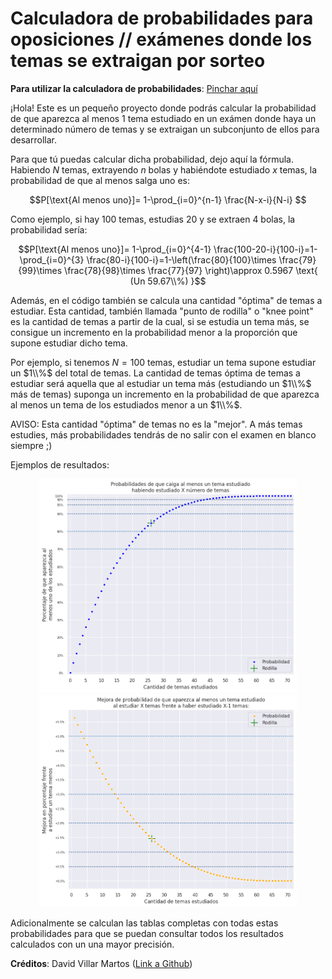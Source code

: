 # Calculadora de probabilidades para oposiciones // exámenes donde los temas se extraigan por sorteo

**Para utilizar la calculadora de probabilidades**: [Pinchar aquí](https://colab.research.google.com/github/Daalma7/ProbabilidadOposiciones/blob/main/CalculadoraProbabilidadesOposiciones.ipynb)

¡Hola! Este es un pequeño proyecto donde podrás calcular la probabilidad de que aparezca al menos 1 tema estudiado en un exámen donde haya un determinado número de temas y se extraigan un subconjunto de ellos para desarrollar.

Para que tú puedas calcular dicha probabilidad, dejo aquí la fórmula. Habiendo $N$ temas, extrayendo $n$ bolas y habiéndote estudiado $x$ temas, la probabilidad de que al menos salga uno es:

$$P[\text{Al menos uno}]= 1-\prod_{i=0}^{n-1} \frac{N-x-i}{N-i} $$

Como ejemplo, si hay 100 temas, estudias 20 y se extraen 4 bolas, la probabilidad sería:

$$P[\text{Al menos uno}]= 1-\prod_{i=0}^{4-1} \frac{100-20-i}{100-i}=1-\prod_{i=0}^{3} \frac{80-i}{100-i}=1-\left(\frac{80}{100}\times \frac{79}{99}\times \frac{78}{98}\times \frac{77}{97} \right)\approx 0.5967 \text{ (Un 59.67\\%) }$$  


Además, en el código también se calcula una cantidad "óptima" de temas a estudiar. Esta cantidad, también llamada "punto de rodilla" o "knee point" es la cantidad de temas a partir de la cual, si se estudia un tema más, se consigue un incremento en la probabilidad menor a la proporción que supone estudiar dicho tema.  

Por ejemplo, si tenemos $N=100$ temas, estudiar un tema supone estudiar un $1\\%$ del total de temas. La cantidad de temas óptima de temas a estudiar será aquella que al estudiar un tema más (estudiando un $1\\%$ más de temas) suponga un incremento en la probabilidad de que aparezca al menos un tema de los estudiados menor a un $1\\%$.

AVISO: Esta cantidad "óptima" de temas no es la "mejor". A más temas estudies, más probabilidades tendrás de no salir con el examen en blanco siempre ;)

Ejemplos de resultados:

<div align="center">
    <img src="imgs/imgprobs1.png" width="412px"/> 
    <img src="imgs/imgprobs2.png" width="412px"/> 
</div>

Adicionalmente se calculan las tablas completas con todas estas probabilidades para que se puedan consultar todos los resultados calculados con un una mayor precisión.

**Créditos**: David Villar Martos ([Link a Github](https://github.com/Daalma7))
